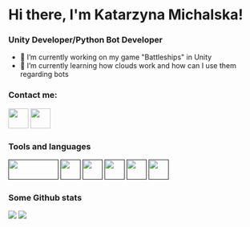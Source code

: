 # Hi there, I'm Katarzyna Michalska!

### Unity Developer/Python Bot Developer

- 🔭 I’m currently working on my game "Battleships" in Unity
- 🌱 I’m currently learning how clouds work and how can I use them regarding bots

### Contact me:

<a href="https://www.linkedin.com/in/katarzyna-michalska-332185268/"><img src="https://www.vectorlogo.zone/logos/linkedin/linkedin-icon.svg" width="40" height="40"/></a>
<a href="https://www.instagram.com/ahakkk__/"><img src="https://vissport.pl/wp-content/uploads/2019/09/Instagram-logo-1-768x768.jpg" width="40" height="40"/></a>

### Tools and languages
<td></td>
        </td>
            <a href=""><img src="https://upload.wikimedia.org/wikipedia/commons/1/19/Unity_Technologies_logo.svg" width="100" height="40"/></a>
            <a href=""><img src="https://upload.wikimedia.org/wikipedia/commons/c/c3/Python-logo-notext.svg" width="40" height="40"/></a>
            <a href=""><img src="https://upload.wikimedia.org/wikipedia/commons/1/18/ISO_C%2B%2B_Logo.svg" width="40" height="40"/></a>
            <a href=""><img src="https://upload.wikimedia.org/wikipedia/commons/4/4f/Csharp_Logo.png" width="40" height="40"/></a>
            <a href=""><img src="https://upload.wikimedia.org/wikipedia/commons/2/21/Matlab_Logo.png" width="40" height="40"/></a>
            <a href=""><img src="https://upload.wikimedia.org/wikipedia/commons/7/78/New_Replit_Logo.svg" width="40" height="40"/></a>
        </td>
    </tr>
    <tr>

### Some Github stats

 <tr>
    </tr>
        <td>
            <img src="https://github-readme-stats.vercel.app/api/top-langs/?username=katarzynamichalskaa&langs_count=10&layout=compact&hide=php,scss,css,html,batchfile,gherkin,freemarker,xslt,tsql,ruby"/>
        </td>
         <td>
            <img src="https://github-readme-streak-stats.herokuapp.com/?user=katarzynamichalskaa"/>
        </td> 
    </tr>
<!--
**katarzynamichalskaa/katarzynamichalskaa** is a ✨ _special_ ✨ repository because its `README.md` (this file) appears on your GitHub profile.

Here are some ideas to get you started:

- 🔭 I’m currently working on ...
- 🌱 I’m currently learning ...
- 👯 I’m looking to collaborate on ...
- 🤔 I’m looking for help with ...
- 💬 Ask me about ...
- 📫 How to reach me: ...
- 😄 Pronouns: ...
- ⚡ Fun fact: ...
-->
